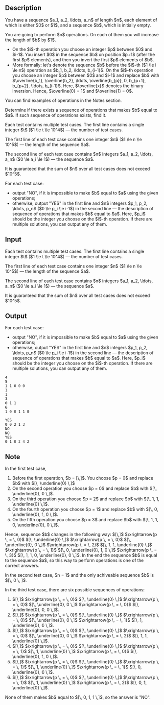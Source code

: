## Description

<div><p>You have a sequence $a_1, a_2, \ldots, a_n$ of length $n$, each element of which is either $0$ or $1$, and a sequence $b$, which is initially empty.</p><p>You are going to perform $n$ operations. On each of them you will increase the length of $b$ by $1$.</p><ul> <li> On the $i$-th operation you choose an integer $p$ between $0$ and $i-1$. You insert $0$ in the sequence $b$ on position $p+1$ (after the first $p$ elements), and then you invert the first $p$ elements of $b$.</li><li> More formally: let's denote the sequence $b$ before the $i$-th ($1 \le i \le n$) operation as $b_1, b_2, \ldots, b_{i-1}$. On the $i$-th operation you choose an integer $p$ between $0$ and $i-1$ and replace $b$ with $\overline{b_1}, \overline{b_2}, \ldots, \overline{b_{p}}, 0, b_{p+1}, b_{p+2}, \ldots, b_{i-1}$. Here, $\overline{x}$ denotes the binary inversion. Hence, $\overline{0} = 1$ and $\overline{1} = 0$. </li></ul><p>You can find examples of operations in the Notes section.</p><p>Determine if there exists a sequence of operations that makes $b$ equal to $a$. If such sequence of operations exists, find it.</p></div><div class="input-specification"><p>Each test contains multiple test cases. The first line contains a single integer $t$ ($1 \le t \le 10^4$)&nbsp;— the number of test cases.</p><p>The first line of each test case contains one integer $n$ ($1 \le n \le 10^5$)&nbsp;— the length of the sequence $a$.</p><p>The second line of each test case contains $n$ integers $a_1, a_2, \ldots, a_n$ ($0 \le a_i \le 1$)&nbsp;— the sequence $a$.</p><p>It is guaranteed that the sum of $n$ over all test cases does not exceed $10^5$.</p></div><div class="output-specification"><p>For each test case: </p><ul> <li> output "<span class="tex-font-style-tt">NO</span>", if it is impossible to make $b$ equal to $a$ using the given operations; </li><li> otherwise, output "<span class="tex-font-style-tt">YES</span>" in the first line and $n$ integers $p_1, p_2, \ldots, p_n$ ($0 \le p_i \le i-1$) in the second line&nbsp;— the description of sequence of operations that makes $b$ equal to $a$. Here, $p_i$ should be the integer you choose on the $i$-th operation. If there are multiple solutions, you can output <span class="tex-font-style-bf">any</span> of them. </li></ul></div>

## Input

<p>Each test contains multiple test cases. The first line contains a single integer $t$ ($1 \le t \le 10^4$)&nbsp;— the number of test cases.</p><p>The first line of each test case contains one integer $n$ ($1 \le n \le 10^5$)&nbsp;— the length of the sequence $a$.</p><p>The second line of each test case contains $n$ integers $a_1, a_2, \ldots, a_n$ ($0 \le a_i \le 1$)&nbsp;— the sequence $a$.</p><p>It is guaranteed that the sum of $n$ over all test cases does not exceed $10^5$.</p>

## Output

<p>For each test case: </p><ul> <li> output "<span class="tex-font-style-tt">NO</span>", if it is impossible to make $b$ equal to $a$ using the given operations; </li><li> otherwise, output "<span class="tex-font-style-tt">YES</span>" in the first line and $n$ integers $p_1, p_2, \ldots, p_n$ ($0 \le p_i \le i-1$) in the second line&nbsp;— the description of sequence of operations that makes $b$ equal to $a$. Here, $p_i$ should be the integer you choose on the $i$-th operation. If there are multiple solutions, you can output <span class="tex-font-style-bf">any</span> of them. </li></ul>





```input1|2,3,6,7
4
5
1 1 0 0 0
1
1
3
0 1 1
6
1 0 0 1 1 0
```




```output1
YES
0 0 2 1 3
NO
NO
YES
0 1 0 2 4 2
```



## Note

<p>In the first test case, </p><ol> <li> Before the first operation, $b = [\,]$. You choose $p = 0$ and replace $b$ with $[\, \underline{0} \,]$ </li><li> On the second operation you choose $p = 0$ and replace $b$ with $[\, \underline{0}, 0 \,]$. </li><li> On the third operation you choose $p = 2$ and replace $b$ with $[\, 1, 1, \underline{0} \,]$. </li><li> On the fourth operation you choose $p = 1$ and replace $b$ with $[\, 0, \underline{0}, 1, 0 \,]$. </li><li> On the fifth operation you choose $p = 3$ and replace $b$ with $[\, 1, 1, 0, \underline{0}, 0 \,]$. </li></ol><p>Hence, sequence $b$ changes in the following way: $[\,]$ $\xrightarrow{p \, = \, 0}$ $[\, \underline{0} \,]$ $\xrightarrow{p \, = \, 0}$ $[\, \underline{0}, 0 \,]$ $\xrightarrow{p \, = \, 2}$ $[\, 1, 1, \underline{0} \,]$ $\xrightarrow{p \, = \, 1}$ $[\, 0, \underline{0}, 1, 0 \,]$ $\xrightarrow{p \, = \, 3}$ $[\, 1, 1, 0, \underline{0}, 0 \,]$. In the end the sequence $b$ is equal to the sequence $a$, so this way to perform operations is one of the correct answers.</p><p>In the second test case, $n = 1$ and the only achiveable sequence $b$ is $[\, 0 \, ]$.</p><p>In the third test case, there are six possible sequences of operations:</p><ol> <li> $[\,]$ $\xrightarrow{p \, = \, 0}$ $[\, \underline{0} \,]$ $\xrightarrow{p \, = \, 0}$ $[\, \underline{0}, 0 \,]$ $\xrightarrow{p \, = \, 0}$ $[\, \underline{0}, 0, 0 \,]$. </li><li> $[\,]$ $\xrightarrow{p \, = \, 0}$ $[\, \underline{0} \,]$ $\xrightarrow{p \, = \, 0}$ $[\, \underline{0}, 0 \,]$ $\xrightarrow{p \, = \, 1}$ $[\, 1, \underline{0}, 0 \,]$. </li><li> $[\,]$ $\xrightarrow{p \, = \, 0}$ $[\, \underline{0} \,]$ $\xrightarrow{p \, = \, 0}$ $[\, \underline{0}, 0 \,]$ $\xrightarrow{p \, = \, 2}$ $[\, 1, 1, \underline{0} \,]$. </li><li> $[\,]$ $\xrightarrow{p \, = \, 0}$ $[\, \underline{0} \,]$ $\xrightarrow{p \, = \, 1}$ $[\, 1, \underline{0} \,]$ $\xrightarrow{p \, = \, 0}$ $[\, \underline{0}, 1, 0 \,]$. </li><li> $[\,]$ $\xrightarrow{p \, = \, 0}$ $[\, \underline{0} \,]$ $\xrightarrow{p \, = \, 1}$ $[\, 1, \underline{0} \,]$ $\xrightarrow{p \, = \, 1}$ $[\, 0, \underline{0}, 0 \,]$. </li><li> $[\,]$ $\xrightarrow{p \, = \, 0}$ $[\, \underline{0} \,]$ $\xrightarrow{p \, = \, 1}$ $[\, 1, \underline{0} \,]$ $\xrightarrow{p \, = \, 2}$ $[\, 0, 1, \underline{0} \,]$. </li></ol><p>None of them makes $b$ equal to $[\, 0, 1, 1 \,]$, so the answer is "<span class="tex-font-style-tt">NO</span>".</p>
